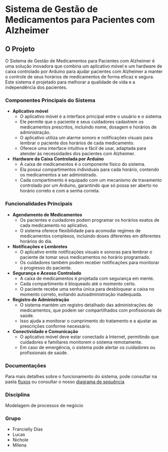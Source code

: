 # Sistema de Gestão de Medicamentos para Pacientes com Alzheimer

## O Projeto
O Sistema de Gestão de Medicamentos para Pacientes com Alzheimer é uma solução inovadora que combina um aplicativo móvel e um hardware de caixa controlado por Arduino para ajudar pacientes com Alzheimer a manter o controle de seus horários de medicamentos de forma eficaz e segura. Este sistema é projetado para melhorar a qualidade de vida e a independência dos pacientes.

### Componentes Principais do Sistema
* **Aplicativo móvel**
  * O aplicativo móvel é a interface principal entre o usuário e o sistema.
  * Ele permite que o paciente e seus cuidadores cadastrem os medicamentos prescritos, incluindo nome, dosagem e horários de administração.
  * O aplicativo utiliza um alarme sonoro e notificações visuais para lembrar o paciente dos horários de cada medicamento.
  * Oferece uma interface intuitiva e fácil de usar, adaptada para atender às necessidades dos pacientes com Alzheimer.
* **Hardware da Caixa Controlada por Arduino**
  * A caixa de medicamentos é o componente físico do sistema.
  * Ela possui compartimentos individuais para cada horário, contendo os medicamentos a ser administrado.
  * Cada compartimento é equipado com um mecanismo de travamento controlado por um Arduino, garantindo que só possa ser aberto no horário correto e com a senha correta.

### Funcionalidades Principais
* **Agendamento de Medicamentos**
  * Os pacientes e cuidadores podem programar os horários exatos de cada medicamento no aplicativo.
  * O sistema oferece flexibilidade para acomodar regimes de medicamentos complexos, incluindo doses diferentes em diferentes horários do dia.
* **Notificações e Lembretes** 
  * O aplicativo emite notificações visuais e sonoras para lembrar o paciente de tomar seus medicamentos no horário programado.
  * Os cuidadores também podem receber notificações para monitorar o progresso do paciente.
* **Segurança e Acesso Controlado**
  * A caixa de medicamentos é projetada com segurança em mente.
  * Cada compartimento é bloqueado até o momento certo.
  * O paciente recebe uma senha única para desbloquear a caixa no momento correto, evitando autoadministração inadequada.
* **Registro de Administração**
  * O sistema mantém um registro detalhado das administrações de medicamentos, que podem ser compartilhados com profissionais de saúde.
  * Isso ajuda a monitorar o cumprimento do tratamento e a ajustar as prescrições conforme necessário.
* **Conectividade e Comunicação**
  * O aplicativo móvel deve estar conectado à Internet, permitindo que cuidadores e familiares monitorem o sistema remotamente.
  * Em caso de emergência, o sistema pode alertar os cuidadores ou profissionais de saúde.

### Documentações
Para mais detalhes sobre o funcionamento do sistema, pode consultar na pasta [fluxos](fluxos/) ou consultar o nosso [diagrama de sequência](fluxos/diagrama-sequencia/README.md)

### Disciplina
Modelagem de processos de negócio

### Grupo
* Francielly Dias
* Lucas
* Nichole
* Milena
